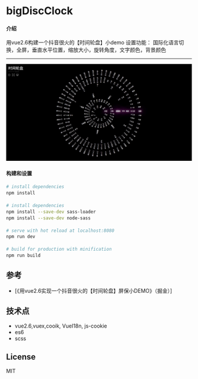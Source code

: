 # bigDiscClock

#### 介绍
用vue2.6构建一个抖音很火的【时间轮盘】小demo
设置功能： 国际化语言切换，全屏，垂直水平位置，缩放大小，旋转角度，文字颜色，背景颜色
***
![bigDiscClock](https://github.com/ma1833577561/bigDiscClock/blob/main/src/assets/images/r2ky5-oi8b9.gif)

#### 构建和设置

``` bash
# install dependencies
npm install

# install dependencies
npm install --save-dev sass-loader
npm install --save-dev node-sass

# serve with hot reload at localhost:8080
npm run dev

# build for production with minification
npm run build

```

## 参考
- [《用vue2.6实现一个抖音很火的【时间轮盘】屏保小DEMO》（掘金）]

## 技术点
- vue2.6,vuex,cooik, VueI18n, js-cookie
- es6
- scss

## License

MIT
